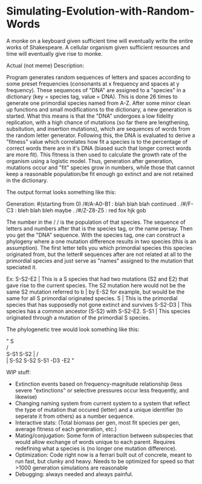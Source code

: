 # Simulating-Evolution-with-Random-Words
A monke on a keyboard given sufficient time will eventually write the entire works of Shakespeare. A cellular organism given sufficient resources and time will eventually give rise to monke.

Actual (not meme) Description:

Program generates random sequences of letters and spaces according to some preset frequencies (consonants at x frequency and spaces at y frequency). These sequences of "DNA" are assigned to a "species" in a dictionary (key = species tag, value = DNA). This is done 26 times to generate one primordial species named from A-Z. After some minor clean up functions and small modifications to the dictionary, a new generation is started. What this means is that the "DNA" undergoes a low fidelity replication, with a high chance of mutations (so far there are lengthening, subsitution, and insertion mutations), which are sequences of words from the random letter generator. Following this, the DNA is evaluated to derive a "fitness" value which correlates how fit a species is to the percentage of correct words there are in it's DNA (biased such that longer correct words are more fit). This fitness is then used to calculate the growth rate of the organism using a logistic model. Thus, generation after generation, mutations occur and "fit" species grow in numbers, while those that cannot keep a reasonable population/be fit enough go extinct and are not retained in the dictionary.

The output format looks something like this:

Generation: #(starting from 0)
/#/A-A0-B1 :  blah blah blah continued
.
/#/F-C3 :  bleh blah bleh maybe
.
/#/Z-Z8-Z5 :  red fox hjk gob

The number in the / / is the population of that species. The sequence of letters and numbers after that is the species tag, or the name persay. Then you get the "DNA" sequence.
With the species tag, one can construct a phylogeny where a one mutation difference results in two species (this is an assumption). The first letter tells you which primordial species this species originated from, but the letter# sequences after are not related at all to the primordial species and just serve as "names" assigned to the mutation that speciated it.

Ex: S-S2-E2 | This is a S species that had two mutations (S2 and E2) that gave rise to the current species. The S2 mutation here would not be the same S2 mutation referred to b             | by E-S2 for example, but would be the same for all S primordial originated species.
    S       | This is the primordial species that has supposedly not gone extinct and survives
    S-S2-D3 | This species has a common ancestor (S-S2) with S-S2-E2. 
    S-S1    | This species originated through a mutation of the primordial S species.

The phylogenetic tree would look something like this:

"
        S  
    /       \
  S-S1     S-S2
  |       /    \
  |      S-S2  S-S2
  S-S1   -D3   -E2
"

 WIP stuff:
 - Extinction events based on frequency-magnitude relationship (less severe "extinctions" or selective pressures occur less frequently, and likewise)
 - Changing naming system from current system to a system that reflect the type of mutation that occured (letter) and a unique identifier (to seperate it from others) as a number sequence.
 - Interactive stats: (Total biomass per gen, most fit species per gen, average fitness of each generation, etc.)
 - Mating/conjugation: Some form of interaction between subspecies that would allow exchange of words unique to each parent. Requires redefining what a species is (no longer one mutation difference).
 - Optimization: Code right now is a ferrari built out of concrete, meant to run fast, but clunky and heavy. Needs to be optimized for speed so that >1000 generation simulations are reasonable
 - Debugging: always needed and always painful.
    
    
